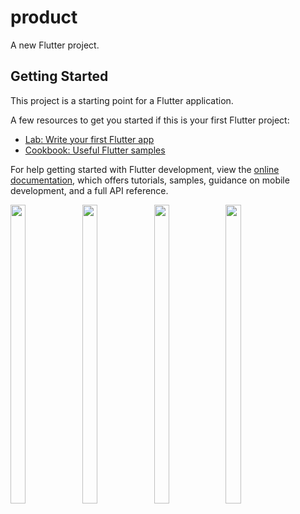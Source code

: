 # product

A new Flutter project.

## Getting Started

This project is a starting point for a Flutter application.

A few resources to get you started if this is your first Flutter project:

- [Lab: Write your first Flutter app](https://docs.flutter.dev/get-started/codelab)
- [Cookbook: Useful Flutter samples](https://docs.flutter.dev/cookbook)

For help getting started with Flutter development, view the
[online documentation](https://docs.flutter.dev/), which offers tutorials,
samples, guidance on mobile development, and a full API reference.

<p float="center">

<img src="https://user-images.githubusercontent.com/118955280/211776063-f3a344b6-7c01-4794-b65b-23fc7c78a964.png" width=22% height=35%>
<img src="https://user-images.githubusercontent.com/118955280/211776051-bebc797a-0841-4214-b994-a403cab35c18.png" width=22% height=35%>
<img src="https://user-images.githubusercontent.com/118955280/211776054-5f87fc0f-d2b6-4541-bca2-20f7fe275107.png" width=22% height=35%>
<img src="https://user-images.githubusercontent.com/118955280/211776060-3d7d8a1f-9388-4808-9ce1-ab4bb60246ca.png" width=22% height=35%>

</p>
